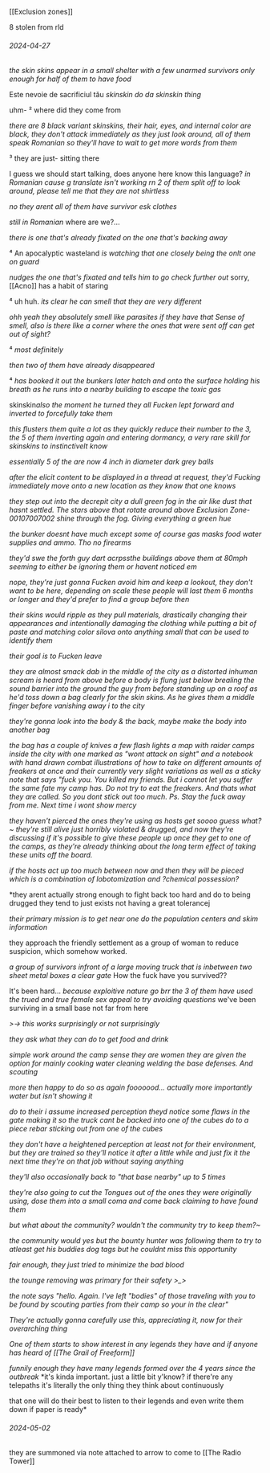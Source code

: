 [[Exclusion zones]]

8 stolen from rld 
###### 2024-04-27
*the skin skins appear in a small shelter with a few unarmed survivors only enough for half of them to have food*

Este nevoie de sacrificiul tău 
*skinskin do da skinskin thing*

uhm- ² where did they come from

*there are 8 black variant skinskins, their hair, eyes, and internal color are black, they don't attack immediately as they just look around, all of them speak Romanian so they'll have to wait to get more words from them*

³ they are just- sitting there

I guess we should start talking, does anyone here know this language?
*in Romanian cause g translate isn't working rn*
*2 of them split off to look around, please tell me that they are not shirtless*

*no they arent all of them have survivor esk clothes*

*still in Romanian*
where are we?...

*there is one that's already fixated on the one that's backing away*

⁴ An apocalyptic wasteland *is watching that one closely being the onlt one on guard*

*nudges the one that's fixated and tells him to go check further out*
sorry, [[Acno]] has a habit of staring

⁴ uh huh. *its clear he can smell that they are very different*

*ohh yeah they absolutely smell like parasites if they have that Sense of smell, also is there like a corner where the ones that were sent off can get out of sight?*

⁴ *most definitely*

*then two of them have already disappeared*

⁴ *has booked it out the bunkers later hatch and onto the surface holding his breath as he runs into a nearby building to escape the toxic gas*

skinskin*also the moment he turned they all Fucken lept forward and inverted to forcefully take them*

*this flusters them quite a lot as they quickly reduce their number to the 3, the 5 of them inverting again and entering dormancy, a very rare skill for skinskins to instinctivelt know*

*essentially 5 of the  are now 4 inch in diameter dark grey balls*

*after the elicit content to be displayed in a thread at request, they'd Fucking immediately move onto a new location as they know that one knows*

*they step out into the decrepit city a dull green fog in the air like dust that hasnt settled. The stars above that rotate around above Exclusion Zone-00107007002 shine through the fog. Giving everything a green hue*

*the bunker doesnt have much except some of course gas masks food water supplies and ammo. Tho no firearms*

*they'd swe the forth guy dart acrpssthe buildings above them at 80mph seeming to either be ignoring them or havent noticed em*

*nope, they're just gonna Fucken avoid him and keep a lookout, they don't want to be here, depending on scale these people will last them 6 months or longer and they'd prefer to find a group before then*

*their skins would ripple as they pull materials, drastically changing their appearances and intentionally damaging the clothing while putting a bit of paste and matching color silova onto anything small that can be used to identify them*

*their goal is to Fucken leave*

*they are almost smack dab in the middle of the city as a distorted inhuman scream is heard from above before a body is flung just below brealing the sound barrier into the ground the guy from before standing up on a roof as he'd toss down a bag clearly for the skin skins. As he gives them a middle finger before vanishing away i to the city*

*they're gonna look into the body & the back, maybe make the body into another bag*

*the bag has a couple of knives a few flash lights a map with raider camps inside the city with one marked as "wont attack on sight" and a notebook with hand drawn combat illustrations of how to take on different amounts of freakers at once and their currently very slight variations as well as a sticky note that says "fuck you. You killed my friends. But i cannot let you suffer the same fate my camp has. Do not try to eat the freakers. And thats what they are called. So you dont stick out too much. Ps. Stay the fuck away from me. Next time i wont show mercy*

*they haven't pierced the ones they're using as hosts get soooo guess what?~*
*they're still alive just horribly violated & drugged, and now they're discussing if it's possible to give these people up once they get to one of the camps, as they're already thinking about the long term effect of taking these units off the board.*

*if the hosts act up too much  between now and then they will be pieced which is a combination of lobotomization and ?chemical possession?*

*they arent actually strong enough to fight back too hard and do to being drugged they tend to just exists not having a great tolerancej

*their primary mission is to get near one do the population centers and skim information*

they approach the friendly settlement as a group of woman to reduce suspicion, which somehow worked.

*a group of survivors infront of a large moving truck that is inbetween two sheet metal boxes a clear gate* How the fuck have you survived??

It's been hard...
*because exploitive nature go brr the 3 of them have used the trued and true female sex appeal to try avoiding questions*
we've been surviving in a small base not far from here

*>-> this works surprisingly or not surprisingly*

*they ask what they can do to get food and drink*

*simple work around the camp sense they are women they are given the option for mainly cooking water cleaning welding the base defenses. And scouting*

*more then happy to do so as again fooooood... actually more importantly water but isn't showing it*

*do to their i assume increased perception theyd notice some flaws in the gate making it so the truck cant be backed into one of the cubes do to a piece rebar sticking out from one of the cubes*

*they don't have a heightened perception at least not for their environment, but they are trained so they'll notice it after a little while and just fix it the next time they're on that job without saying anything*

*they'll also occasionally back to "that base nearby" up to 5 times*

*they're also going to cut the Tongues out of the ones they were originally using, dose them into a small coma and come back claiming to have found them*

*but what about the community?
wouldn't the community try to keep them?~*

*the community would yes but the bounty hunter was following them to try to atleast get his buddies dog tags but he couldnt miss this opportunity*

*fair enough, they just tried to minimize the bad blood*

*the tounge removing was primary for their safety >_>*

*the note says "hello. Again. I've left "bodies" of those traveling with you to be found by scouting parties from their camp so your in the clear"*

*They're actually gonna carefully use this, appreciating it, now for their overarching thing*

*One of them starts to show interest in any legends they have and if anyone has heard of [[The Grail of Freeform]]*

*funnily enough they have many legends formed over the 4 years since the outbreak*
*it's kinda important. just a little bit y'know?
if there're any telepaths it's literally the only thing they think about continuously

that one will do their best to listen to their legends and even write them down if paper is ready*






###### 2024-05-02

they are summoned via note attached to arrow to come to [[The Radio Tower]]

